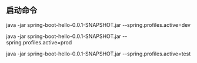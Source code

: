 ## 启动命令
java -jar spring-boot-hello-0.0.1-SNAPSHOT.jar --spring.profiles.active=dev

java -jar spring-boot-hello-0.0.1-SNAPSHOT.jar --spring.profiles.active=prod

java -jar spring-boot-hello-0.0.1-SNAPSHOT.jar --spring.profiles.active=test
